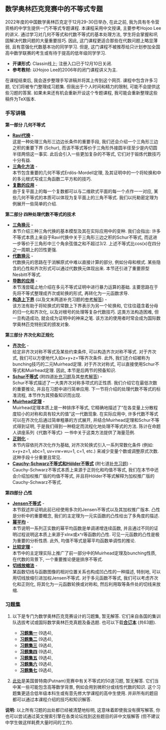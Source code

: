 ## 数学奥林匹克竞赛中的不等式专题

2022年度的中国数学奥林匹克定于12月29-30日举办, 在此之前, 我为具有冬令营资格的中学生提供一门不等式专题课程. 本课程采用中文授课, 主要参考Hojoo Lee的讲义. 通过学习对几何不等式和代数不等式的基本处理方法, 学生将会掌握和巩固解决代数问题的大量重要技巧. 因此, 这门课程更适合那些在代数问题上略显薄弱, 且有意强化代数基本功的同学学习. 但是, 这门课程不被推荐给只计划参加全国高中数学联赛的考生或有待于提高的低年级同学学习.

- **开课形式:** Classin线上; 注册入口已于12月10日关闭.
- **参考教材:** 以Hojoo Lee的2006年的闭门课程讲义为主.

在课程结束后, 我会逐步整理手写讲稿并将其上传到这个网页. 课程中包含许多习题, 它们将被专门整理成习题集. 但我出于个人时间和精力的限制, 可能不会提供这些习题的答案. 如果未来还有机会重新开设这个专题课程, 我可能会重新整理这些稿件为TeX版本.


### 手写讲稿

**第一部分 几何不等式**
  - [**Ravi代换**](././1-1.pdf) - <br/>
    这是一种处理三角形三边边长条件的重要手段, 我们还会介绍一个三角形三边之积的重要下界 (Schur), 而该不等式等价于三角形外接圆半径至少是内切圆半径两倍这一事实. 此后会引入一些更加复杂的不等式, 它们对于锻炼代数技巧十分有益.
  - [**三角化方法**](././1-2.pdf) - <br/>
    本节包含重要的几何不等式Erdös-Mordell定理, 及其证明中的一个将轮换和中的多元根式写成三角函数二平方和的技巧.
  - [**复数的应用**](././1-3.pdf) - <br/>
    由于复平面上的每一个复数都可以与二维欧式平面的每一个点作一一对应, 某些几何不等式的本质可以体现为复平面上的三角不等式. 我们以托勒密定理为例展开一些简单的介绍.
    
**第二部分 四种处理代数不等式的技术**
  - [**三角换元**](././2-1.pdf) - <br/>
    本节介绍三种三角代换的基本模型及其在实际应用中的变种. 我们会指出: 许多不等式本质上来自于Ravi代换中关于三角形三边之积的Schur不等式, 而这进一步等价于三角形中三个角余弦值之和不超过3/2. 上述不等式比cos(x)在四分之一周期上的凹性更强.
  - [**代数换元**](././2-2.pdf) - <br/>
    代数换元的思路在于消解原式中难以直接计算的部分, 例如分母和根式. 某些隐含的凸性和齐次形式可以通过代数换元体现出来. 本节还引进了重要原型Nesbitt不等式.
  - [**导数的应用**](././2-3.pdf) - <br/>
    本节浅尝辄止地介绍在多元不等式证明中进行暴力运算的基础. 主要思路在于先将不等式整理成齐次或轮换的形式, 再转化为一元函数求导.
  - [**构造上下界**](././2-4.pdf) (以及文末两道补充习题的[参考解答](././2-4Ex.pdf)) - <br/>
    该方法有助于将轮换式的常数上下界表示为另一个轮换和, 它往往蕴含着分母的归一化和齐次化, 以及对根号的处理等复杂代数技巧. 这类方法构造困难, 但一旦构造成功, 就会成为证明中的神来之笔. 该方法的使用者时常会成为国际数学奥林匹克特别奖的颁发对象. 
    
**第三部分 齐次化和正规化**
  - [**齐次化**](././3-1.pdf) - <br/>
    给定非齐次对称不等式及某些约束条件, 可以构造齐次对称不等式. 对于齐次式, 我们可以方便地代入如x+y+z=1等齐次条件. 此外, 我们还介绍被称为bunching技巧的二元Muirhead定理. 对于齐次对称式, 可以直接使用Schur不等式和Muirhead定理. 因此, 本节是后两节的预备知识.
  - [**Schur不等式**](././3-2-1.pdf) (附四道[补充习题](././3-2-1Ex.pdf)及其[参考解答](././3-2-1Soln.pdf)) - <br/>
    Schur不等式描述了一大类齐次对称多项式的正性质. 我们介绍它在最低次数的重要推论, 并且在习题中进行简单应用. 下一节将介绍的处理代数不等式的标准流程, 本节作为其预备知识而出现.
  - [**Muirhead定理**](././3-2-2.pdf) - <br/>
    Muirhead定理本质上是一种排序不等式, 它精确地描述了“在各变量上分散程度较小的对称和具有较大的值”这一代数现象. 在实际应用中, 许多代数不等式可以在齐次化后通过简单粗暴的方式展开, 并结合Muirhead定理和Schur不等式得到证明, 于是我们得到一种稳定而流程化地处理不等式的方法. 陈计在命题人讲座系列《代数不等式》一书中关于这类方法提供了海量范例.
  - [**正则化**](././3-3.pdf) - <br/>
    本节内容依托齐次化作为基础, 对齐次轮换式引入一系列常数化条件 (例如: x+y+z=1, abc=1, uv+vw+wu=1, c=1, etc.) 来减少变量个数或调整原式次数. 这种手段十分重要且常见.
  - [**Cauchy-Schwarz不等式和Hölder不等式**](././3-4.pdf) (附七道[补充习题](././3-4Ex.pdf)) - <br/>
    Cauchy-Schwarz不等式本质上来源于正则化和均值不等式, 我们在本节中还会介绍加权推广版的均值不等式, 并且将Hölder不等式解释为加权推广版的Cauchy-Schwarz不等式.
  
**第四部分 凸性**
  - [**Jensen不等式**](././4-1.pdf) - <br/>
    本节叙述并证明此前已经使用多次的Jensen不等式以及其加权推广版本. 凸性是分析中的重要概念, 我们的主定理为一元实函数的凸性给出了多角度的描述.
  - [**幂平均**](././4-2.pdf) - <br/>
    本节说明一系列正实数的幂平均函数是单调递增连续函数, 并且通过不同的证明过程说明这本质上来源于xlnx或x^r等函数的凸性. 可见一元函数的凸性是极为重要的分析性质. 此外, 均值不等式是幂平均函数单调性的推论.
  - [**比较定理**](././4-3.pdf) - <br/>
    本节中的主定理实际上推广了前一部分中的Muirhead定理及bunching性质, 在代数的背景下, 一个重要推论便是排序不等式.
  - [**切线放缩法**](././4-4.pdf) - <br/>
    某函数切线与函数图像的相对位置关系也构成凹凸性的一种描述, 特别地, 可以用切线放缩引进加权Jensen不等式. 对于多元函数不等式, 我们可以考虑齐次化和正则化, 将其化为一元函数轮换或对称和, 然后利用取等条件处的切线来放缩.
  
  
### 习题集

1. 以下是专门为数学奥林匹克竞赛设计的习题集, 暂无解答. 它们来自各国的集训队选拔考试或国际数学奥林匹克真题及备选题. 也可以下载[**合订本**](././PS0.pdf) (共63题).
   - [**习题集一**](././PS1.pdf) (9选4),
   - [**习题集二**](././PS2.pdf) (9选4),
   - [**习题集三**](././PS3.pdf) (9选4),
   - [**习题集四**](././PS4.pdf) (9选4),
   - [**习题集五**](././PS5.pdf) (9选4),
   - [**习题集六**](././PS6.pdf) (9选4),
   - [**习题集七**](././PS7.pdf) (9选4),

2. [此处](././Putnam.pdf)是美国普特南(Putnam)竞赛中有关不等式的50道习题, 暂无解答. 它们当中某一些可能包含高等数学背景, 例如会用到微积分或线性代数的知识. 这个习题集更适合低年级本科生或有意先修大学课程的高中生使用. 并非所有的题目都可以通过本课程介绍的技巧和知识解答.

**说明:** 以上所有习题的出处都已经被清楚地标明, 这意味着即使我没有撰写解答, 你也可以尝试通过英文搜索引擎在各类论坛找到这些题目的非中文版解答 (但不建议中学生做这样耗费大量时间的工作).
